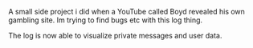 A small side project i did when a YouTube called Boyd revealed his own gambling site.
Im trying to find bugs etc with this log thing.

The log is now able to visualize private messages and user data.
